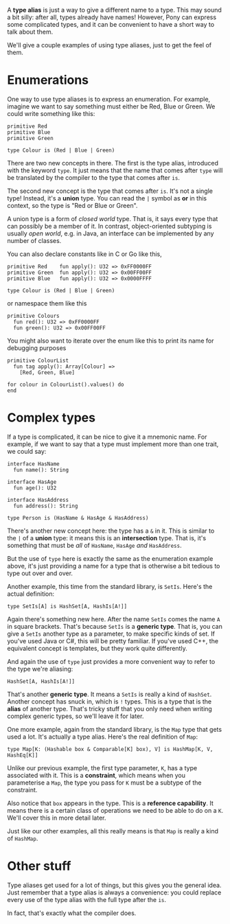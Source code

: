 A __type alias__ is just a way to give a different name to a type. This may sound a bit silly: after all, types already have names! However, Pony can express some complicated types, and it can be convenient to have a short way to talk about them.

We'll give a couple examples of using type aliases, just to get the feel of them.

# Enumerations

One way to use type aliases is to express an enumeration. For example, imagine we want to say something must either be Red, Blue or Green. We could write something like this:

```pony
primitive Red
primitive Blue
primitive Green

type Colour is (Red | Blue | Green)
```

There are two new concepts in there. The first is the type alias, introduced with the keyword `type`. It just means that the name that comes after `type` will be translated by the compiler to the type that comes after `is`.

The second new concept is the type that comes after `is`. It's not a single type! Instead, it's a __union__ type. You can read the `|` symbol as __or__ in this context, so the type is "Red or Blue or Green".

A union type is a form of _closed world_ type. That is, it says every type that can possibly be a member of it. In contrast, object-oriented subtyping is usually _open world_, e.g. in Java, an interface can be implemented by any number of classes.

You can also declare constants like in C or Go like this,
```pony
primitive Red    fun apply(): U32 => 0xFF0000FF
primitive Green  fun apply(): U32 => 0x00FF00FF
primitive Blue   fun apply(): U32 => 0x0000FFFF

type Colour is (Red | Blue | Green)
```

or namespace them like this
```pony
primitive Colours
  fun red(): U32 => 0xFF0000FF
  fun green(): U32 => 0x00FF00FF
```

You might also want to iterate over the enum like this to print its name for debugging purposes
```pony
primitive ColourList
  fun tag apply(): Array[Colour] =>
    [Red, Green, Blue]

for colour in ColourList().values() do
end
```

# Complex types

If a type is complicated, it can be nice to give it a mnemonic name. For example, if we want to say that a type must implement more than one trait, we could say:

```pony
interface HasName
  fun name(): String
 
interface HasAge
  fun age(): U32

interface HasAddress
  fun address(): String

type Person is (HasName & HasAge & HasAddress)
```

There's another new concept here: the type has a `&` in it. This is similar to the `|` of a __union__ type: it means this is an __intersection__ type. That is, it's something that must be _all_ of `HasName`, `HasAge` _and_ `HasAddress`.

But the use of `type` here is exactly the same as the enumeration example above, it's just providing a name for a type that is otherwise a bit tedious to type out over and over.

Another example, this time from the standard library, is `SetIs`. Here's the actual definition:

```pony
type SetIs[A] is HashSet[A, HashIs[A!]]
```

Again there's something new here. After the name `SetIs` comes the name `A` in square brackets. That's because `SetIs` is a __generic type__. That is, you can give a `SetIs` another type as a parameter, to make specific kinds of set. If you've used Java or C#, this will be pretty familiar. If you've used C++, the equivalent concept is templates, but they work quite differently.

And again the use of `type` just provides a more convenient way to refer to the type we're aliasing:

```pony
HashSet[A, HashIs[A!]]
```

That's another __generic type__. It means a `SetIs` is really a kind of `HashSet`. Another concept has snuck in, which is `!` types. This is a type that is the __alias__ of another type. That's tricky stuff that you only need when writing complex generic types, so we'll leave it for later.

One more example, again from the standard library, is the `Map` type that gets used a lot. It's actually a type alias. Here's the real definition of `Map`:

```pony
type Map[K: (Hashable box & Comparable[K] box), V] is HashMap[K, V, HashEq[K]]
```

Unlike our previous example, the first type parameter, `K`, has a type associated with it. This is a __constraint__, which means when you parameterise a `Map`, the type you pass for `K` must be a subtype of the constraint.

Also notice that `box` appears in the type. This is a __reference capability__. It means there is a certain class of operations we need to be able to do on a `K`. We'll cover this in more detail later.

Just like our other examples, all this really means is that `Map` is really a kind of `HashMap`.

# Other stuff

Type aliases get used for a lot of things, but this gives you the general idea. Just remember that a type alias is always a convenience: you could replace every use of the type alias with the full type after the `is`.

In fact, that's exactly what the compiler does.
